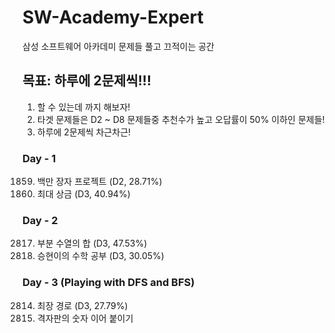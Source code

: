 # SW-Academy-Expert
삼성 소프트웨어 아카데미 문제들 풀고 끄적이는 공간

## 목표: 하루에 2문제씩!!!
1. 할 수 있는데 까지 해보자!
2. 타겟 문제들은 D2 ~ D8 문제들중 추천수가 높고 오답률이 50% 이하인 문제들!
3. 하루에 2문제씩 차근차근!


### Day - 1
1859. 백만 장자 프로젝트 (D2, 28.71%)
1244. 최대 상금 (D3, 40.94%)


### Day - 2
2817. 부분 수열의 합 (D3, 47.53%)
7193. 승현이의 수학 공부 (D3, 30.05%)


### Day - 3 (Playing with DFS and BFS)
2814. 최장 경로 (D3, 27.79%)
2819. 격자판의 숫자 이어 붙이기

